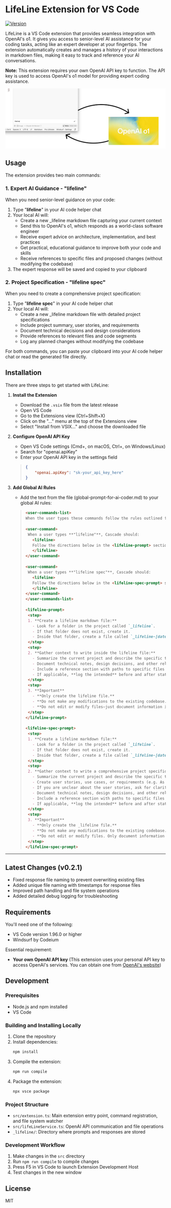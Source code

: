 # LifeLine Extension for VS Code

[![Version](https://img.shields.io/badge/version-0.2.1-blue.svg)](https://github.com/RonTrace/lifeline/releases)

LifeLine is a VS Code extension that provides seamless integration with OpenAI's o1. It gives you access to senior-level AI assistance for your coding tasks, acting like an expert developer at your fingertips. The extension automatically creates and manages a history of your interactions in markdown files, making it easy to track and reference your AI conversations.

**Note:** This extension requires your own OpenAI API key to function. The API key is used to access OpenAI's o1 model for providing expert coding assistance.

![Screenshot](lifeline.png)

## Usage

The extension provides two main commands:

### 1. Expert AI Guidance - "lifeline"

When you need senior-level guidance on your code:

1. Type "**lifeline**" in your AI code helper chat
2. Your local AI will:
   - Create a new _lifeline markdown file capturing your current context
   - Send this to OpenAI's o1, which responds as a world-class software engineer
   - Receive expert advice on architecture, implementation, and best practices
   - Get practical, educational guidance to improve both your code and skills
   - Receive references to specific files and proposed changes (without modifying the codebase)
3. The expert response will be saved and copied to your clipboard

### 2. Project Specification - "lifeline spec"

When you need to create a comprehensive project specification:

1. Type "**lifeline spec**" in your AI code helper chat
2. Your local AI will:
   - Create a new _lifeline markdown file with detailed project specifications
   - Include project summary, user stories, and requirements
   - Document technical decisions and design considerations
   - Provide references to relevant files and code segments
   - Log any planned changes without modifying the codebase

For both commands, you can paste your clipboard into your AI code helper chat or read the generated file directly.

## Installation

There are three steps to get started with LifeLine:

1. **Install the Extension**
   - Download the `.vsix` file from the latest release
   - Open VS Code
   - Go to the Extensions view (Ctrl+Shift+X)
   - Click on the "..." menu at the top of the Extensions view
   - Select "Install from VSIX..." and choose the downloaded file

2. **Configure OpenAI API Key**
   - Open VS Code settings (Cmd+, on macOS, Ctrl+, on Windows/Linux)
   - Search for "openai.apiKey"
   - Enter your OpenAI API key in the settings field

   >
   > ```json
   > {
   >     "openai.apiKey": "sk-your_api_key_here"
   > }
   > ```
   >

3. **Add Global AI Rules**
   - Add the text from the file (global-prompt-for-ai-coder.md) to your global AI rules:   
   
   >
   >  ```markdown 
   ><user-commands-list>
   >When the user types these commands follow the rules outlined for that command.
   >
   > <user-command>
   >   When a user types **"lifeline"**, Cascade should:
   >     <lifeline>
   >     Follow the directions below in the <lifeline-prompt> section
   >     </lifeline>
   > </user-command>
   >
   > <user-command>
   >   When a user types **"lifeline spec"**, Cascade should:
   >     <lifeline>
   >     Follow the directions below in the <lifeline-spec-prompt> section
   >     </lifeline>
   > </user-command>
   > </user-commands-list>
   > 
   > <lifeline-prompt>
   >   <step>  
   >   1. **Create a lifeline markdown file:**  
   >     - Look for a folder in the project called `_lifeline`.  
   >     - If that folder does not exist, create it.  
   >     - Inside that folder, create a file called `_lifeline-[date].md`, where [date] is the current date and time in the format `YYYY-MM-DD-HH-MM-SS`.  
   >   </step>
   >   <step>
   >   2. **Gather context to write inside the lifeline file:**  
   >     - Summarize the current project and describe the specific task or problem at hand.  
   >     - Document technical notes, design decisions, and other relevant project details.  
   >     - Include a reference section with paths to specific files or code segments.  
   >     - If applicable, **log the intended** before and after states of any planned code changes in code blocks (without applying changes to the actual codebase).  
   >   </step>
   >   <step>
   >   3. **Important**  
   >     - **Only create the lifeline file.**  
   >     - **Do not make any modifications to the existing codebase.**  
   >     - **Do not edit or modify files—just document information inside the lifeline file.**  
   >   </step>
   > </lifeline-prompt>
   >
   > <lifeline-spec-prompt>
   >   <step>  
   >   1. **Create a lifeline markdown file:**  
   >     - Look for a folder in the project called `_lifeline`.  
   >     - If that folder does not exist, create it.  
   >     - Inside that folder, create a file called `_lifeline-[date].md`, where [date] is the current date and time in the format `YYYY-MM-DD-HH-MM-SS`.  
   >   </step>
   >   <step>
   >   2. **Gather context to write a comprehensive project specification inside the lifeline file:**  
   >     - Summarize the current project and describe the specific task or problem at hand.
   >     - Create user stories, use cases, or requirements (e.g. As a user, I want to click a button in a modal to close it.)
   >     - If you are unclear about the user stories, ask for clarification.  
   >     - Document technical notes, design decisions, and other relevant project details.  
   >     - Include a reference section with paths to specific files or code segments.  
   >     - If applicable, **log the intended** before and after states of any planned code changes in code blocks (without applying changes to the actual codebase).  
   >   </step>
   >   <step>
   >   3. **Important**  
   >     - **Only create the _lifeline file.**  
   >     - **Do not make any modifications to the existing codebase.**  
   >     - **Do not edit or modify files. Only document information inside the lifeline file.**  
   >   </step>
   > </lifeline-spec-prompt>
   > ```
   >

---

## Latest Changes (v0.2.1)

- Fixed response file naming to prevent overwriting existing files
- Added unique file naming with timestamps for response files
- Improved path handling and file system operations
- Added detailed debug logging for troubleshooting

## Requirements

You'll need one of the following:
- VS Code version 1.96.0 or higher
- Windsurf by Codeium

Essential requirement:
- **Your own OpenAI API key** (This extension uses your personal API key to access OpenAI's services. You can obtain one from [OpenAI's website](https://platform.openai.com/api-keys))

## Development

### Prerequisites
- Node.js and npm installed
- VS Code

### Building and Installing Locally

1. Clone the repository
2. Install dependencies:
   ```bash
   npm install
   ```
3. Compile the extension:
   ```bash
   npm run compile
   ```
4. Package the extension:
   ```bash
   npx vsce package
   ```

### Project Structure
- `src/extension.ts`: Main extension entry point, command registration, and file system watcher
- `src/lifeLineService.ts`: OpenAI API communication and file operations
- `_lifeline/`: Directory where prompts and responses are stored

### Development Workflow
1. Make changes in the `src` directory
2. Run `npm run compile` to compile changes
3. Press F5 in VS Code to launch Extension Development Host
4. Test changes in the new window

## License

MIT
